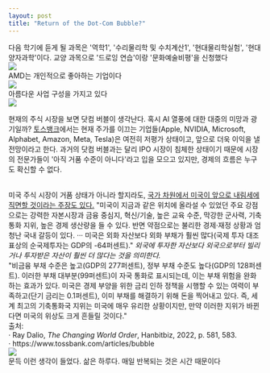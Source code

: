 ```yaml
---
layout: post
title: "Return of the Dot-Com Bubble?"
---
```


<div class="txt">
  다음 학기에 듣게 될 과목은 '역학1', '수리물리학 및 수치계산1', '현대물리학실험', '현대양자과학'이다. 교양 과목으로 '드로잉 연습'이랑 '문화예술비평'을 신청했다
</div>



<div class="img">
  <img class="lazyload" src="https://github.com/user-attachments/assets/f0988bab-bc83-4a25-a7f6-d9eb78e6957d">
</div>

<div class="txt">
  AMD는 개인적으로 좋아하는 기업이다
</div>



<div class="img">
  <img class="lazyload" src="https://github.com/user-attachments/assets/2e95a0ba-bde1-425c-9304-3db2240afa4a">
</div>

<div class="txt">
  아름다운 사업 구성을 가지고 있다
</div>



<div class="img">
  <img class="lazyload" src="https://github.com/user-attachments/assets/7923bb13-2c0d-4926-b4a9-f53f6297833b">
</div> 

<div class="s-top"></div>

현재의 주식 시장을 보면 닷컴 버블이 생각난다. 혹시 AI 열풍에 대한 대중의 미망과 광기일까? <a href="https://www.tossbank.com/articles/bubble">토스뱅크</a>에서는
현재 주가를 이끄는 기업들(Apple, NVIDIA, Microsoft, Alphabet, Amazon, Meta, Tesla)은 여전히 저평가 상태이고, 앞으로 더욱 이익을 낼 전망이라고 한다. 과거의 닷컴 버블과는 
달리 IPO 시장이 침체한 상태이기 때문에 시장의 전문가들이 '아직 거품 수준이 아니다'라고 입을 모으고 있지만, 경제의 흐름은 누구도 확신할 수 없다. 

<br>
미국 주식 시장이 거품 상태가 아니라 할지라도, <a href="https://en.wikipedia.org/wiki/The_Changing_World_Order">국가 차원에서 미국이 앞으로 내림세에 직면할 것이라는 
주장도 있다.</a> "미국이 지금과 같은 위치에 올라설 수 있었던 주요 강점으로는 강력한 자본시장과 금융 중심지, 혁신/기술, 높은 교육 수준, 막강한 군사력, 기축통화 지위, 높은 경제 생산량을
들 수 있다. 반면 약점으로는 불리한 경제·재정 상황과 엄청난 국내 갈등이 있다. ··· 미국은 외화 자산보다 외화 부채가 훨씬 많다(국제 투자 대조표상의 순국제투자는 GDP의 -64퍼센트)." 
<i> 외국에 투자한 자산보다 외국으로부터 빌리거나 투자받은 자산이 훨씬 더 많다는 것을 의미한다. </i>

<br>
"비금융 부채 수준은 높고(GDP의 277퍼센트), 정부 부채 수준도 높다(GDP의 128퍼센트). 이러한 부채 대부분(99퍼센트)이 자국 통화로 표시되는데, 이는 부채 위험을 완화하는 효과가 있다. 
미국은 경제 부양을 위한 금리 인하 정책을 시행할 수 있는 여력이 부족하고(단기 금리는 0.1퍼센트), 이미 부채를 해결하기 위해 돈을 찍어내고 있다. 즉, 세계 최고의 기축통화국 지위는 미국에 
매우 유리한 상황이지만, 만약 이러한 지위가 바뀐다면 미국의 위상도 크게 흔들릴 것이다."


<div class="s-txt">
  출처: <br>
      · Ray Dalio, <i>The Changing World Order</i>, Hanbitbiz, 2022, p. 581, 583. <br>
      · https://www.tossbank.com/articles/bubble
</div>




<div class="img">
  <img class="lazyload" src="https://github.com/user-attachments/assets/8200a3a1-abe5-411a-a4ee-e744fd38d3fc">
</div>


<div class="txt">
  문득 이런 생각이 들었다. 삶은 하루다. 매일 반복되는 것은 시간 때문이다
</div>
  

